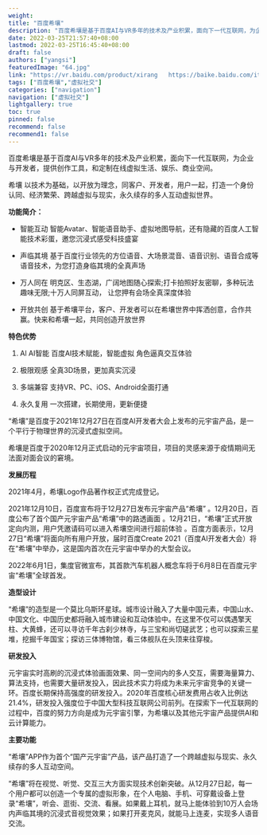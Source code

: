 ```yaml
---
weight: 
title: "百度希壤"
description: "百度希壤是基于百度AI与VR多年的技术及产业积累，面向下一代互联网，为企业与开发者，提供创作工具，和定制在线虚拟生活、娱乐、商业空间。"
date: 2022-03-25T21:57:40+08:00
lastmod: 2022-03-25T16:45:40+08:00
draft: false
authors: ["yangsi"]
featuredImage: "64.jpg"
link: "https://vr.baidu.com/product/xirang   https://baike.baidu.com/item/%E5%B8%8C%E5%A3%A4/59438551?fr=aladdin"
tags: ["百度希壤","虚拟社交"]
categories: ["navigation"]
navigation: ["虚拟社交"]
lightgallery: true
toc: true
pinned: false
recommend: false
recommend1: false
---
```


百度希壤是基于百度AI与VR多年的技术及产业积累，面向下一代互联网，为企业与开发者，提供创作工具，和定制在线虚拟生活、娱乐、商业空间。

希壤
以技术为基础，以开放为理念，同客户、开发者，用户一起，打造一个身份认同、经济繁荣、跨越虚拟与现实，永久续存的多人互动虚拟世界。

**功能简介：**

- 智能互动
  智能Avatar、智能语音助手、虚拟地图导航，还有隐藏的百度人工智能技术彩蛋，邀您沉浸式感受科技盛宴

- 声临其境
  基于百度行业领先的方位语音、大场景混音、语音识别、语音合成等语音技术，为您打造身临其境的全真声场
  
- 万人同在
  明克区、生态湖，广阔地图随心探索;打卡拍照好友密聊，多种玩法趣味无限;十万人同屏互动，
  让您押有会场全真深度体验

- 开放共创
  基于希壤平台，客户、开发者可以在希壤世界中挥洒创意，合作共赢。快来和希壤一起，共同创造开放世界

**特色优势**

1. Al
    AI智能  百度AI技术赋能，智能虚拟 角色逼真交互体验
  
2. 极限观感 
全真3D场景，更加真实沉浸

3. 多端兼容
支持VR、PC、iOS、Android全面打通

4. 永久复用 
一次搭建，长期使用，更新便捷

“希壤”是百度于2021年12月27日在百度AI开发者大会上发布的元宇宙产品，是一个平行于物理世界的沉浸式虚拟空间。 

希壤是百度于2020年12月正式启动的元宇宙项目，项目的灵感来源于疫情期间无法面对面会议的窘境。 

**发展历程**

2021年4月，希壤Logo作品著作权正式完成登记。 

2021年12月10日，百度宣布将于12月27日发布元宇宙产品“希壤” 。12月20日，百度公布了首个国产元宇宙产品“希壤”中的路透画面 。12月21日，“希壤”正式开放定向内测，用户凭邀请码可以进入希壤空间进行超前体验 。百度方面表示，12月27日“希壤”将面向所有用户开放，届时百度Create 2021（百度AI开发者大会）将在“希壤”中举办，这是国内首次在元宇宙中举办的大型会议。 

2022年6月1日，集度官微宣布，其首款汽车机器人概念车将于6月8日在百度元宇宙“希壤”全球首发。

**造型设计**

“希壤”的造型是一个莫比乌斯环星球。城市设计融入了大量中国元素，中国山水、中国文化、中国历史都将融入城市建设和互动体验中。在这里不仅可以偶遇擎天柱、大黄蜂，还可以寻访千年古刹少林寺，与三宝和尚切磋武艺；也可以探索三星堆，挖掘千年国宝；探访三体博物馆，看三体舰队在头顶来往穿梭。

**研发投入**

元宇宙实时高刷的沉浸式体验画面效果、同一空间内的多人交互，需要海量算力、算法支持，也需要大量研发投入，因此技术实力将成为未来元宇宙竞争的关键一环。百度长期保持高强度的研发投入。2020年百度核心研发费用占收入比例达21.4%，研发投入强度位于中国大型科技互联网公司前列。在探索下一代互联网的过程中，百度的努力方向是成为元宇宙引擎，为希壤以及其他元宇宙产品提供AI和云计算能力。

**主要功能**

“希壤”APP作为首个“国产元宇宙”产品，该产品打造了一个跨越虚拟与现实、永久续存的多人互动空间。

“希壤”将在视觉、听觉、交互三大方面实现技术创新突破。从12月27日起，每一个用户都可以创造一个专属的虚拟形象，在个人电脑、手机、可穿戴设备上登录“希壤”，听会、逛街、交流、看展。如果戴上耳机，就马上能体验到10万人会场内声临其境的沉浸式音视觉效果；如果打开麦克风，就能马上连麦，实现多人语音交流。



